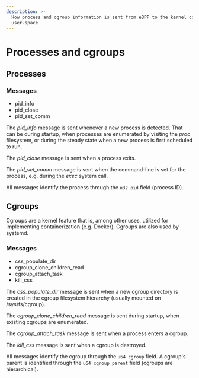 ```yaml
---
description: >-
  How process and cgroup information is sent from eBPF to the kernel collector
  user-space
---
```


# Processes and cgroups

## Processes

### Messages

* pid\_info
* pid\_close
* pid\_set\_comm

The _pid\_info_ message is sent whenever a new process is detected. That can be during startup, when processes are enumerated by visiting the _proc_ filesystem, or during the steady state when a new process is first scheduled to run.

The _pid\_close_ message is sent when a process exits.

The _pid\_set\_comm_ message is sent when the command-line is set for the process, e.g. during the _exec_ system call.

All messages identify the process through the `u32 pid` field \(process ID\).

## Cgroups

Cgroups are a kernel feature that is, among other uses, utilized for implementing containerization \(e.g. Docker\). Cgroups are also used by systemd.

### Messages

* css\_populate\_dir
* cgroup\_clone\_children\_read
* cgroup\_attach\_task
* kill\_css

The _css\_populate\_dir_ message is sent when a new cgroup directory is created in the cgroup filesystem hierarchy \(usually mounted on /sys/fs/cgroup\).

The _cgroup\_clone\_children\_read_ message is sent during startup, when existing cgroups are enumerated.

The _cgroup\_attach\_task_ message is sent when a process enters a cgroup.

The _kill\_css_ message is sent when a cgroup is destroyed.

All messages identify the cgroup through the `u64 cgroup` field. A cgroup's parent is identified through the `u64 cgroup_parent` field \(cgroups are hierarchical\).

